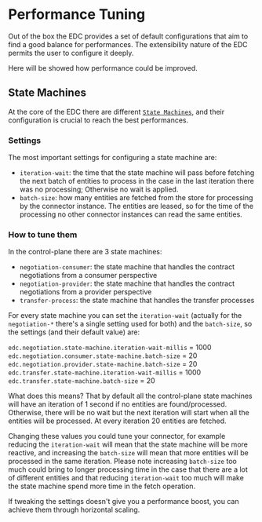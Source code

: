 # Performance Tuning

Out of the box the EDC provides a set of default configurations that aim to find a good balance for performances.
The extensibility nature of the EDC permits the user to configure it deeply.

Here will be showed how performance could be improved.

## State Machines
At the core of the EDC there are different [`State Machines`](state-machine.md), and their configuration is crucial to
reach the best performances.

### Settings
The most important settings for configuring a state machine are:
- `iteration-wait`: the time that the state machine will pass before fetching the next batch of entities to process in 
                    the case in the last iteration there was no processing; Otherwise no wait is applied.
- `batch-size`: how many entities are fetched from the store for processing by the connector instance. The entities are
                leased, so for the time of the processing no other connector instances can read the same entities.

### How to tune them
In the control-plane there are 3 state machines:
- `negotiation-consumer`: the state machine that handles the contract negotiations from a consumer perspective
- `negotiation-provider`: the state machine that handles the contract negotiations from a provider perspective
- `transfer-process`: the state machine that handles the transfer processes

For every state machine you can set the `iteration-wait` (actually for the `negotiation-*` there's a single setting 
used for both) and the `batch-size`, so the settings (and their default value) are:

`edc.negotiation.state-machine.iteration-wait-millis` = 1000
`edc.negotiation.consumer.state-machine.batch-size` = 20
`edc.negotiation.provider.state-machine.batch-size` = 20
`edc.transfer.state-machine.iteration-wait-millis` = 1000
`edc.transfer.state-machine.batch-size` = 20

What does this means? That by default all the control-plane state machines will have an iteration of 1 second if no 
entities are found/processed. Otherwise, there will be no wait but the next iteration will start when all the entities
will be processed. At every iteration 20 entities are fetched.

Changing these values you could tune your connector, for example reducing the `iteration-wait` will mean that the state
machine will be more reactive, and increasing the `batch-size` will mean that more entities will be processed in the
same iteration. Please note increasing `batch-size` too much could bring to longer processing time in the case that 
there are a lot of different entities and that reducing `iteration-wait` too much will make the state machine spend more
time in the fetch operation.

If tweaking the settings doesn't give you a performance boost, you can achieve them through horizontal scaling.
